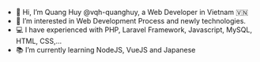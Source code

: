 - 👋 Hi, I’m Quang Huy @vqh-quanghuy, a Web Developer in Vietnam 🇻🇳
- 👀 I’m interested in Web Development Process and newly technologies.
- 💻 I have experienced with PHP, Laravel Framework, Javascript, MySQL, HTML, CSS,...
- 📚 I’m currently learning NodeJS, VueJS and Japanese

